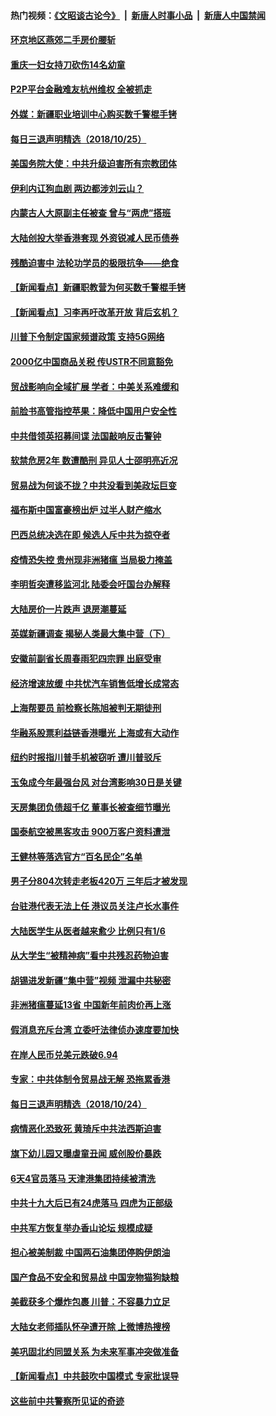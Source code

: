 #### 热门视频：[《文昭谈古论今》](https://github.com/gfw-breaker/wenzhao/blob/master/README.md?t=10260633) &nbsp;|&nbsp; [新唐人时事小品](https://github.com/gfw-breaker/ntdtv-comedy/blob/master/README.md?t=10260633) &nbsp;|&nbsp; [新唐人中国禁闻](https://github.com/gfw-breaker/ntdtv-news/blob/master/README.md?t=10260633)

#### [环京地区燕郊二手房价腰斩](../pages/nsc413/n10809608.md?t=10260633) 

#### [重庆一妇女持刀砍伤14名幼童](../pages/nsc413/n10810083.md?t=10260633) 

#### [P2P平台金融难友杭州维权 全被抓走](../pages/nsc413/n10809142.md?t=10260633) 

#### [外媒：新疆职业培训中心购买数千警棍手铐](../pages/nsc413/n10809739.md?t=10260633) 


#### [每日三退声明精选（2018/10/25）](../pages/nsc413/n10809862.md?t=10260633) 


#### [美国务院大使：中共升级迫害所有宗教团体](../pages/nsc413/n10809315.md?t=10260633) 

#### [伊利内讧狗血剧 两边都涉刘云山？](../pages/nsc413/n10809215.md?t=10260633) 

#### [内蒙古人大原副主任被查 曾与“两虎”搭班](../pages/nsc413/n10809199.md?t=10260633) 

#### [大陆创投大举香港套现 外资锐减人民币债券](../pages/nsc413/n10809010.md?t=10260633) 

#### [残酷迫害中 法轮功学员的极限抗争——绝食](../pages/nsc413/n10807618.md?t=10260633) 

#### [【新闻看点】新疆职教营为何买数千警棍手铐](../pages/nsc413/n10808671.md?t=10260633) 

#### [【新闻看点】习李再吁改革开放 背后玄机？](../pages/nsc413/n10808821.md?t=10260633) 

#### [川普下令制定国家频谱政策 支持5G网络](../pages/nsc413/n10808862.md?t=10260633) 

#### [2000亿中国商品关税 传USTR不同意豁免](../pages/nsc413/n10808760.md?t=10260633) 

#### [贸战影响向全域扩展 学者：中美关系难缓和](../pages/nsc413/n10808881.md?t=10260633) 

#### [前脸书高管指控苹果：降低中国用户安全性](../pages/nsc413/n10808802.md?t=10260633) 

#### [中共借领英招募间谍 法国敲响反击警钟](../pages/nsc413/n10808700.md?t=10260633) 

#### [软禁危房2年 数遭酷刑 异见人士邵明亮近况](../pages/nsc413/n10807641.md?t=10260633) 

#### [贸易战为何谈不拢？中共没看到美政坛巨变](../pages/nsc413/n10808637.md?t=10260633) 

#### [福布斯中国富豪榜出炉 过半人财产缩水](../pages/nsc413/n10808448.md?t=10260633) 

#### [巴西总统决选在即 候选人斥中共为掠夺者](../pages/nsc413/n10808456.md?t=10260633) 

#### [疫情恐失控 贵州现非洲猪瘟 当局极力掩盖](../pages/nsc413/n10807470.md?t=10260633) 

#### [李明哲突遭移监河北 陆委会吁国台办解释](../pages/nsc413/n10808126.md?t=10260633) 

#### [大陆房价一片跌声 退房潮蔓延](../pages/nsc413/n10807748.md?t=10260633) 


#### [英媒新疆调查 揭秘人类最大集中营（下）](../pages/nsc413/n10806098.md?t=10260633) 

#### [安徽前副省长周春雨犯四宗罪 出庭受审](../pages/nsc413/n10808161.md?t=10260633) 

#### [经济增速放缓 中共忧汽车销售低增长成常态](../pages/nsc413/n10807167.md?t=10260633) 

#### [上海帮要员 前检察长陈旭被判无期徒刑](../pages/nsc413/n10807716.md?t=10260633) 

#### [华融系股票利益链香港曝光 上海或有大动作](../pages/nsc413/n10807837.md?t=10260633) 

#### [纽约时报指川普手机被窃听 遭川普驳斥](../pages/nsc413/n10807071.md?t=10260633) 

#### [玉兔成今年最强台风 对台湾影响30日是关键](../pages/nsc413/n10807851.md?t=10260633) 

#### [天房集团负债超千亿 董事长被查细节曝光](../pages/nsc413/n10807652.md?t=10260633) 

#### [国泰航空被黑客攻击 900万客户资料遭泄](../pages/nsc413/n10807680.md?t=10260633) 

#### [王健林等落选官方“百名民企”名单](../pages/nsc413/n10807402.md?t=10260633) 

#### [男子分804次转走老板420万 三年后才被发现](../pages/nsc413/n10807669.md?t=10260633) 

#### [台驻港代表无法上任 港议员关注卢长水事件](../pages/nsc413/n10807628.md?t=10260633) 

#### [大陆医学生从医者越来愈少 比例只有1/6](../pages/nsc413/n10807068.md?t=10260633) 

#### [从大学生“被精神病”看中共残忍药物迫害](../pages/nsc413/n10805383.md?t=10260633) 

#### [胡锡进发新疆“集中营”视频 泄漏中共秘密](../pages/nsc413/n10807165.md?t=10260633) 

#### [非洲猪瘟蔓延13省 中国新年前肉价再上涨](../pages/nsc413/n10806960.md?t=10260633) 

#### [假消息充斥台湾 立委吁法律侦办速度要加快](../pages/nsc413/n10807162.md?t=10260633) 

#### [在岸人民币兑美元跌破6.94](../pages/nsc413/n10806882.md?t=10260633) 

#### [专家：中共体制令贸易战无解 恐拖累香港](../pages/nsc413/n10806907.md?t=10260633) 

#### [每日三退声明精选（2018/10/24）](../pages/nsc413/n10807088.md?t=10260633) 


#### [病情恶化恐致死 黄琦斥中共法西斯迫害](../pages/nsc413/n10806757.md?t=10260633) 

#### [旗下幼儿园又曝虐童丑闻 威创股价暴跌](../pages/nsc413/n10806630.md?t=10260633) 

#### [6天4官员落马 天津港集团持续被清洗](../pages/nsc413/n10806508.md?t=10260633) 

#### [中共十九大后已有24虎落马 四虎为正部级](../pages/nsc413/n10806178.md?t=10260633) 

#### [中共军方恢复举办香山论坛 规模成疑](../pages/nsc413/n10806612.md?t=10260633) 

#### [担心被美制裁 中国两石油集团停购伊朗油](../pages/nsc413/n10806678.md?t=10260633) 

#### [国产食品不安全和贸易战 中国宠物猫狗缺粮](../pages/nsc413/n10806620.md?t=10260633) 

#### [美截获多个爆炸包裹 川普：不容暴力立足](../pages/nsc413/n10806574.md?t=10260633) 

#### [大陆女老师插队怀孕遭开除 上微博热搜榜](../pages/nsc413/n10806600.md?t=10260633) 

#### [美巩固北约同盟关系 为未来军事冲突做准备](../pages/nsc413/n10806340.md?t=10260633) 

#### [【新闻看点】中共鼓吹中国模式 专家批误导](../pages/nsc413/n10806318.md?t=10260633) 

#### [这些前中共警察所见证的奇迹](../pages/nsc413/n10804401.md?t=10260633) 

